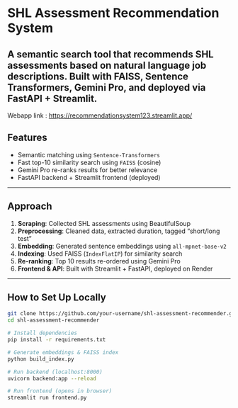 # SHL Assessment Recommendation System

A semantic search tool that recommends SHL assessments based on natural language job descriptions. Built with FAISS, Sentence Transformers, Gemini Pro, and deployed via FastAPI + Streamlit.
---
Webapp link : https://recommendationsystem123.streamlit.app/
## Features

- Semantic matching using `Sentence-Transformers`
- Fast top-10 similarity search using `FAISS` (cosine)
- Gemini Pro re-ranks results for better relevance
- FastAPI backend + Streamlit frontend (deployed)

---

## Approach

1. **Scraping**: Collected SHL assessments using BeautifulSoup
2. **Preprocessing**: Cleaned data, extracted duration, tagged “short/long test”
3. **Embedding**: Generated sentence embeddings using `all-mpnet-base-v2`
4. **Indexing**: Used FAISS (`IndexFlatIP`) for similarity search
5. **Re-ranking**: Top 10 results re-ordered using Gemini Pro
6. **Frontend & API**: Built with Streamlit + FastAPI, deployed on Render

---

## How to Set Up Locally

```bash
git clone https://github.com/your-username/shl-assessment-recommender.git
cd shl-assessment-recommender

# Install dependencies
pip install -r requirements.txt

# Generate embeddings & FAISS index
python build_index.py

# Run backend (localhost:8000)
uvicorn backend:app --reload

# Run frontend (opens in browser)
streamlit run frontend.py
```
